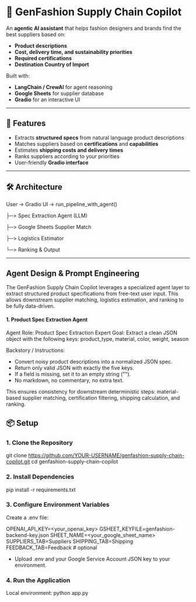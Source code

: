 # 🧵 GenFashion Supply Chain Copilot

An **agentic AI assistant** that helps fashion designers and brands find the best suppliers based on:
- **Product descriptions**
- **Cost, delivery time, and sustainability priorities**
- **Required certifications**
- **Destination Country of Import**

Built with:
- **LangChain / CrewAI** for agent reasoning
- **Google Sheets** for supplier database
- **Gradio** for an interactive UI

---

## 🚀 Features
- Extracts **structured specs** from natural language product descriptions
- Matches suppliers based on **certifications** and **capabilities**
- Estimates **shipping costs and delivery times**
- Ranks suppliers according to your priorities
- User-friendly **Gradio interface**

---

## 🛠 Architecture
User → Gradio UI → run_pipeline_with_agent()

   ├─> Spec Extraction Agent (LLM)
   
   ├─> Google Sheets Supplier Match
   
   ├─> Logistics Estimator
   
   └─> Ranking & Output
   
---

## Agent Design & Prompt Engineering

The GenFashion Supply Chain Copilot leverages a specialized agent layer to extract structured product specifications from free-text user input. This allows downstream supplier matching, logistics estimation, and ranking to be fully data-driven.

#### 1. Product Spec Extraction Agent
Agent Role: Product Spec Extraction Expert
Goal: Extract a clean JSON object with the following keys:
product_type, material, color, weight, season

Backstory / Instructions:
- Convert noisy product descriptions into a normalized JSON spec.
- Return only valid JSON with exactly the five keys.
- If a field is missing, set it to an empty string ("").
- No markdown, no commentary, no extra text.


This ensures consistency for downstream deterministic steps: material-based supplier matching, certification filtering, shipping calculation, and ranking.

## 📦 Setup

### 1. Clone the Repository
git clone https://github.com/YOUR-USERNAME/genfashion-supply-chain-copilot.git
cd genfashion-supply-chain-copilot
### 2. Install Dependencies
pip install -r requirements.txt
### 3. Configure Environment Variables
Create a .env file:

OPENAI_API_KEY=<your_openai_key> 
GSHEET_KEYFILE=genfashion-backend-key.json
SHEET_NAME=<your_google_sheet_name>
SUPPLIERS_TAB=Suppliers
SHIPPING_TAB=Shipping
FEEDBACK_TAB=Feedback  # optional

- Upload .env and your Google Service Account JSON key to your environment.
### 4. Run the Application
Local environment:
python app.py
